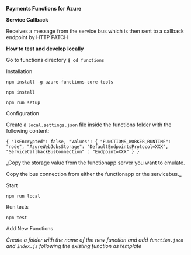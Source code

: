 **Payments Functions for Azure**

**Service Callback**

Receives a message from the service bus which is then sent to a callback endpoint by HTTP PATCH

**How to test and develop locally**

Go to functions directory `$ cd functions`

Installation

`npm install -g azure-functions-core-tools`

`npm install`

`npm run setup`

Configuration

Create a `local.settings.json` file inside the functions folder with the following content:

`
{
  "IsEncrypted": false,
  "Values": {
    "FUNCTIONS_WORKER_RUNTIME": "node",
    "AzureWebJobsStorage": "DefaultEndpointsProtocol=XXX",
    "ServiceCallbackBusConnection" : "Endpoint=XXX"
  }
}
`

_Copy the storage value from the functionapp server you want to emulate.

Copy the bus connection from either the functionapp or the servicebus._

Start

`npm run local` 

Run tests

`npm test`

Add New Functions 

_Create a folder with the name of the new function and add `function.json` and `index.js` following the existing
function as template_ 
